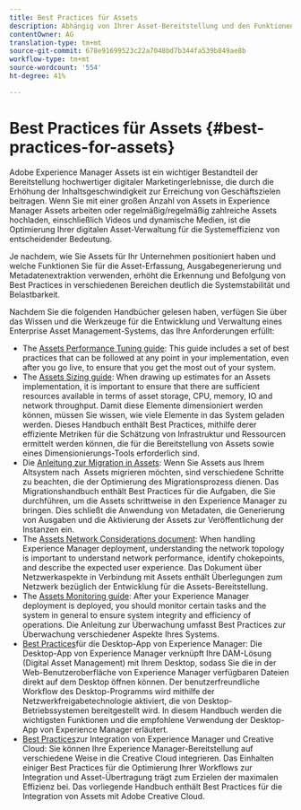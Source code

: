 ```yaml
---
title: Best Practices für Assets
description: Abhängig von Ihrer Asset-Bereitstellung und den Funktionen, die Sie für die Asset-Erfassung, die Generierung von Ausgabeformaten und die Metadaten-Extraktion verwenden, verbessert die Identifizierung und Einhaltung der Best Practices in verschiedenen Bereichen die Systemstabilität und Leistung bei Belastung erheblich.
contentOwner: AG
translation-type: tm+mt
source-git-commit: 678e91699523c22a7048bd7b344fa539b849ae8b
workflow-type: tm+mt
source-wordcount: '554'
ht-degree: 41%

---
```



# Best Practices für Assets {#best-practices-for-assets}

Adobe Experience Manager Assets ist ein wichtiger Bestandteil der Bereitstellung hochwertiger digitaler Marketingerlebnisse, die durch die Erhöhung der Inhaltsgeschwindigkeit zur Erreichung von Geschäftszielen beitragen. Wenn Sie mit einer großen Anzahl von Assets in Experience Manager Assets arbeiten oder regelmäßig/regelmäßig zahlreiche Assets hochladen, einschließlich Videos und dynamische Medien, ist die Optimierung Ihrer digitalen Asset-Verwaltung für die Systemeffizienz von entscheidender Bedeutung.

Je nachdem, wie Sie Assets für Ihr Unternehmen positioniert haben und welche Funktionen Sie für die Asset-Erfassung, Ausgabegenerierung und Metadatenextraktion verwenden, erhöht die Erkennung und Befolgung von Best Practices in verschiedenen Bereichen deutlich die Systemstabilität und Belastbarkeit.

Nachdem Sie die folgenden Handbücher gelesen haben, verfügen Sie über das Wissen und die Werkzeuge für die Entwicklung und Verwaltung eines Enterprise Asset Management-Systems, das Ihre Anforderungen erfüllt:

* The [Assets Performance Tuning guide](/help/assets/performance-tuning-guidelines.md): This guide includes a set of best practices that can be followed at any point in your implementation, even after you go live, to ensure that you get the most out of your system.
* The [Assets Sizing guide](/help/assets/assets-sizing-guide.md): When drawing up estimates for an Assets implementation, it is important to ensure that there are sufficient resources available in terms of asset storage, CPU, memory, IO and network throughput. Damit diese Elemente dimensioniert werden können, müssen Sie wissen, wie viele Elemente in das System geladen werden. Dieses Handbuch enthält Best Practices, mithilfe derer effiziente Metriken für die Schätzung von Infrastruktur und Ressourcen ermittelt werden können, die für die Bereitstellung von Assets sowie eines Dimensionierungs-Tools erforderlich sind.
* Die [Anleitung zur Migration in Assets](/help/assets/assets-migration-guide.md): Wenn Sie Assets aus Ihrem Altsystem nach  Assets migrieren möchten, sind verschiedene Schritte zu beachten, die der Optimierung des Migrationsprozess dienen. Das Migrationshandbuch enthält Best Practices für die Aufgaben, die Sie durchführen, um die Assets schrittweise in den Experience Manager zu bringen. Dies schließt die Anwendung von Metadaten, die Generierung von Ausgaben und die Aktivierung der Assets zur Veröffentlichung der Instanzen ein.
* The [Assets Network Considerations document](/help/assets/assets-network-considerations.md): When handling Experience Manager deployment, understanding the network topology is important to understand network performance, identify chokepoints, and describe the expected user experience. Das Dokument über Netzwerkaspekte in Verbindung mit Assets enthält Überlegungen zum Netzwerk bezüglich der Entwicklung für die Assets-Bereitstellung.
* The [Assets Monitoring guide](/help/assets/assets-monitoring-best-practices.md): After your Experience Manager deployment is deployed, you should monitor certain tasks and the system in general to ensure system integrity and efficiency of operations. Die Anleitung zur Überwachung umfasst Best Practices zur Überwachung verschiedener Aspekte Ihres Systems.
* [Best Practices](https://helpx.adobe.com/de/experience-manager/desktop-app/aem-desktop-app-best-practices.html)für die Desktop-App von Experience Manager: Die Desktop-App von Experience Manager verknüpft Ihre DAM-Lösung (Digital Asset Management) mit Ihrem Desktop, sodass Sie die in der Web-Benutzeroberfläche von Experience Manager verfügbaren Dateien direkt auf dem Desktop öffnen können. Der benutzerfreundliche Workflow des Desktop-Programms wird mithilfe der Netzwerkfreigabetechnologie aktiviert, die von Desktop-Betriebssystemen bereitgestellt wird. In diesem Handbuch werden die wichtigsten Funktionen und die empfohlene Verwendung der Desktop-App von Experience Manager erläutert.
* [Best Practices](/help/assets/aem-cc-integration-best-practices.md)zur Integration von Experience Manager und Creative Cloud: Sie können Ihre Experience Manager-Bereitstellung auf verschiedene Weise in die Creative Cloud integrieren. Das Einhalten einiger Best Practices für die Optimierung Ihrer Workflows zur Integration und Asset-Übertragung trägt zum Erzielen der maximalen Effizienz bei. Das vorliegende Handbuch enthält Best Practices für die Integration von Assets mit Adobe Creative Cloud.
